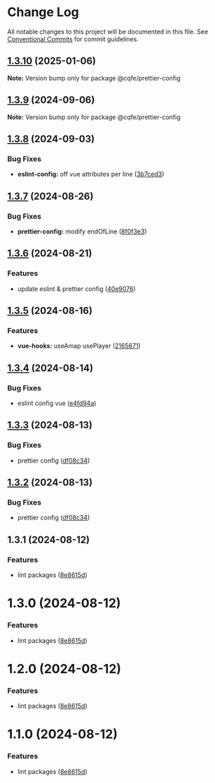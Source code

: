 # Change Log

All notable changes to this project will be documented in this file.
See [Conventional Commits](https://conventionalcommits.org) for commit guidelines.

## [1.3.10](https://github.com/leoDreamer/cqfe/compare/@cqfe/prettier-config@1.3.9...@cqfe/prettier-config@1.3.10) (2025-01-06)

**Note:** Version bump only for package @cqfe/prettier-config

## [1.3.9](https://github.com/leoDreamer/cqfe/compare/@cqfe/prettier-config@1.3.8...@cqfe/prettier-config@1.3.9) (2024-09-06)

**Note:** Version bump only for package @cqfe/prettier-config

## [1.3.8](https://github.com/leoDreamer/cqfe/compare/@cqfe/prettier-config@1.3.7...@cqfe/prettier-config@1.3.8) (2024-09-03)

### Bug Fixes

- **eslint-config:** off vue attributes per line ([3b7ced3](https://github.com/leoDreamer/cqfe/commit/3b7ced3d0ac289864c02503aebaa8e0770356de6))

## [1.3.7](https://github.com/leoDreamer/cqfe/compare/@cqfe/prettier-config@1.3.6...@cqfe/prettier-config@1.3.7) (2024-08-26)

### Bug Fixes

- **prettier-config:** modify endOfLine ([8f0f3e3](https://github.com/leoDreamer/cqfe/commit/8f0f3e3a4ade22a0b63d298dbcd06bfde7439c66))

## [1.3.6](https://github.com/leoDreamer/cqfe/compare/@cqfe/prettier-config@1.3.5...@cqfe/prettier-config@1.3.6) (2024-08-21)

### Features

- update eslint & prettier config ([40e9076](https://github.com/leoDreamer/cqfe/commit/40e9076907af873637eb1b8327bcf093a9e79219))

## [1.3.5](https://github.com/leoDreamer/cqfe/compare/@cqfe/prettier-config@1.3.4...@cqfe/prettier-config@1.3.5) (2024-08-16)

### Features

- **vue-hooks:** useAmap usePlayer ([2165671](https://github.com/leoDreamer/cqfe/commit/2165671b9da03b13f23f8eab173f8829c169bed1))

## [1.3.4](https://github.com/leoDreamer/cqfe/compare/@cqfe/prettier-config@1.3.3...@cqfe/prettier-config@1.3.4) (2024-08-14)

### Bug Fixes

- eslint config vue ([e4fd94a](https://github.com/leoDreamer/cqfe/commit/e4fd94a377c70f539cf8247bbaf8bb3eac4b7a3c))

## [1.3.3](https://github.com/leoDreamer/cqfe/compare/@cqfe/prettier-config@1.3.1...@cqfe/prettier-config@1.3.3) (2024-08-13)

### Bug Fixes

- prettier config ([df08c34](https://github.com/leoDreamer/cqfe/commit/df08c34d537558769f926303e283f0df9515a51e))

## [1.3.2](https://github.com/leoDreamer/cqfe/compare/@cqfe/prettier-config@1.3.1...@cqfe/prettier-config@1.3.2) (2024-08-13)

### Bug Fixes

- prettier config ([df08c34](https://github.com/leoDreamer/cqfe/commit/df08c34d537558769f926303e283f0df9515a51e))

## 1.3.1 (2024-08-12)

### Features

- lint packages ([8e8615d](https://github.com/leoDreamer/cqfe/commit/8e8615da178357d9bde09d6ccdf02b4387b3d538))

# 1.3.0 (2024-08-12)

### Features

- lint packages ([8e8615d](https://github.com/leoDreamer/cqfe/commit/8e8615da178357d9bde09d6ccdf02b4387b3d538))

# 1.2.0 (2024-08-12)

### Features

- lint packages ([8e8615d](https://github.com/leoDreamer/cqfe/commit/8e8615da178357d9bde09d6ccdf02b4387b3d538))

# 1.1.0 (2024-08-12)

### Features

- lint packages ([8e8615d](https://github.com/leoDreamer/cqfe/commit/8e8615da178357d9bde09d6ccdf02b4387b3d538))
